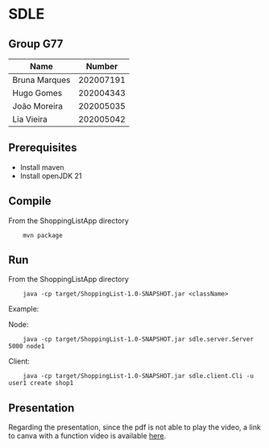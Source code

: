 # SDLE

## Group G77

| Name             | Number    |
| ---------------- | --------- |
| Bruna Marques         | 202007191 |
| Hugo Gomes         | 202004343 |
| João Moreira         | 202005035 |
| Lia Vieira         | 202005042 |


## Prerequisites

- Install maven 
- Install openJDK 21

## Compile 

From the ShoppingListApp directory

```
    mvn package
```

## Run

From the ShoppingListApp directory

```
    java -cp target/ShoppingList-1.0-SNAPSHOT.jar <className>
```

Example:

Node:

```
    java -cp target/ShoppingList-1.0-SNAPSHOT.jar sdle.server.Server 5000 node1
```

Client:
```
    java -cp target/ShoppingList-1.0-SNAPSHOT.jar sdle.client.Cli -u user1 create shop1
```

## Presentation

Regarding the presentation, since the pdf is not able to play the video, a link to canva with a function video is available [here](https://www.canva.com/design/DAF2ZsPttno/7D3bvAIjOEdR5ARYkDdOAw/edit?utm_content=DAF2ZsPttno&utm_campaign=designshare&utm_medium=link2&utm_source=sharebutton).

